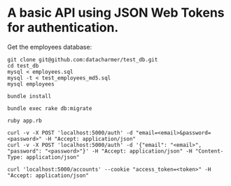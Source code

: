 
# A basic API using JSON Web Tokens for authentication.

Get the employees database:

```
git clone git@github.com:datacharmer/test_db.git
cd test_db
mysql < employees.sql
mysql -t < test_employees_md5.sql
mysql employees
```

```
bundle install
```

```
bundle exec rake db:migrate
```

```
ruby app.rb
```

```
curl -v -X POST 'localhost:5000/auth' -d "email=<email>&password=<password>" -H "Accept: application/json"
curl -v -X POST 'localhost:5000/auth' -d '{"email": "<email>", "password": "<password>"}' -H "Accept: application/json" -H "Content-Type: application/json"
```
```
curl 'localhost:5000/accounts' --cookie "access_token=<token>" -H "Accept: application/json"
```
